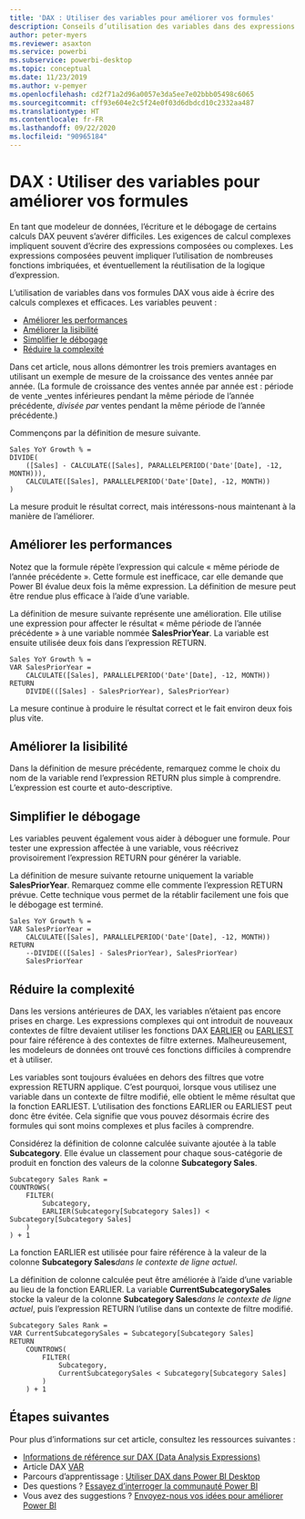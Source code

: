 ```yaml
---
title: 'DAX : Utiliser des variables pour améliorer vos formules'
description: Conseils d’utilisation des variables dans des expressions DAX.
author: peter-myers
ms.reviewer: asaxton
ms.service: powerbi
ms.subservice: powerbi-desktop
ms.topic: conceptual
ms.date: 11/23/2019
ms.author: v-pemyer
ms.openlocfilehash: cd2f71a2d96a0057e3da5ee7e02bbb05498c6065
ms.sourcegitcommit: cff93e604e2c5f24e0f03d6dbdcd10c2332aa487
ms.translationtype: HT
ms.contentlocale: fr-FR
ms.lasthandoff: 09/22/2020
ms.locfileid: "90965184"
---
```

# <a name="dax-use-variables-to-improve-your-formulas"></a>DAX : Utiliser des variables pour améliorer vos formules

En tant que modeleur de données, l’écriture et le débogage de certains calculs DAX peuvent s’avérer difficiles. Les exigences de calcul complexes impliquent souvent d’écrire des expressions composées ou complexes. Les expressions composées peuvent impliquer l’utilisation de nombreuses fonctions imbriquées, et éventuellement la réutilisation de la logique d’expression.

L’utilisation de variables dans vos formules DAX vous aide à écrire des calculs complexes et efficaces. Les variables peuvent :

- [Améliorer les performances](#improve-performance)
- [Améliorer la lisibilité](#improve-readability)
- [Simplifier le débogage](#simplify-debugging)
- [Réduire la complexité](#reduce-complexity)

Dans cet article, nous allons démontrer les trois premiers avantages en utilisant un exemple de mesure de la croissance des ventes année par année. (La formule de croissance des ventes année par année est : période de vente _ventes inférieures pendant la même période de l’année précédente, _divisée par_ ventes pendant la même période de l’année précédente.)

Commençons par la définition de mesure suivante.

```dax
Sales YoY Growth % =
DIVIDE(
    ([Sales] - CALCULATE([Sales], PARALLELPERIOD('Date'[Date], -12, MONTH))),
    CALCULATE([Sales], PARALLELPERIOD('Date'[Date], -12, MONTH))
)
```

La mesure produit le résultat correct, mais intéressons-nous maintenant à la manière de l’améliorer.

## <a name="improve-performance"></a>Améliorer les performances

Notez que la formule répète l’expression qui calcule « même période de l’année précédente ». Cette formule est inefficace, car elle demande que Power BI évalue deux fois la même expression. La définition de mesure peut être rendue plus efficace à l’aide d’une variable.

La définition de mesure suivante représente une amélioration. Elle utilise une expression pour affecter le résultat « même période de l’année précédente » à une variable nommée **SalesPriorYear**. La variable est ensuite utilisée deux fois dans l’expression RETURN.

```dax
Sales YoY Growth % =
VAR SalesPriorYear =
    CALCULATE([Sales], PARALLELPERIOD('Date'[Date], -12, MONTH))
RETURN
    DIVIDE(([Sales] - SalesPriorYear), SalesPriorYear)
```

La mesure continue à produire le résultat correct et le fait environ deux fois plus vite.

## <a name="improve-readability"></a>Améliorer la lisibilité

Dans la définition de mesure précédente, remarquez comme le choix du nom de la variable rend l’expression RETURN plus simple à comprendre. L’expression est courte et auto-descriptive.

## <a name="simplify-debugging"></a>Simplifier le débogage

Les variables peuvent également vous aider à déboguer une formule. Pour tester une expression affectée à une variable, vous réécrivez provisoirement l’expression RETURN pour générer la variable.

La définition de mesure suivante retourne uniquement la variable **SalesPriorYear**. Remarquez comme elle commente l’expression RETURN prévue. Cette technique vous permet de la rétablir facilement une fois que le débogage est terminé.

```dax
Sales YoY Growth % =
VAR SalesPriorYear =
    CALCULATE([Sales], PARALLELPERIOD('Date'[Date], -12, MONTH))
RETURN
    --DIVIDE(([Sales] - SalesPriorYear), SalesPriorYear)
    SalesPriorYear
```

## <a name="reduce-complexity"></a>Réduire la complexité

Dans les versions antérieures de DAX, les variables n’étaient pas encore prises en charge. Les expressions complexes qui ont introduit de nouveaux contextes de filtre devaient utiliser les fonctions DAX [EARLIER](/dax/earlier-function-dax) ou [EARLIEST](/dax/earliest-function-dax) pour faire référence à des contextes de filtre externes. Malheureusement, les modeleurs de données ont trouvé ces fonctions difficiles à comprendre et à utiliser.

Les variables sont toujours évaluées en dehors des filtres que votre expression RETURN applique. C’est pourquoi, lorsque vous utilisez une variable dans un contexte de filtre modifié, elle obtient le même résultat que la fonction EARLIEST. L’utilisation des fonctions EARLIER ou EARLIEST peut donc être évitée. Cela signifie que vous pouvez désormais écrire des formules qui sont moins complexes et plus faciles à comprendre.

Considérez la définition de colonne calculée suivante ajoutée à la table **Subcategory**. Elle évalue un classement pour chaque sous-catégorie de produit en fonction des valeurs de la colonne **Subcategory Sales**.

```dax
Subcategory Sales Rank =
COUNTROWS(
    FILTER(
        Subcategory,
        EARLIER(Subcategory[Subcategory Sales]) < Subcategory[Subcategory Sales]
    )
) + 1
```

La fonction EARLIER est utilisée pour faire référence à la valeur de la colonne **Subcategory Sales**_dans le contexte de ligne actuel_.

La définition de colonne calculée peut être améliorée à l’aide d’une variable au lieu de la fonction EARLIER. La variable **CurrentSubcategorySales** stocke la valeur de la colonne **Subcategory Sales**_dans le contexte de ligne actuel_, puis l’expression RETURN l’utilise dans un contexte de filtre modifié.

```dax
Subcategory Sales Rank =
VAR CurrentSubcategorySales = Subcategory[Subcategory Sales]
RETURN
    COUNTROWS(
        FILTER(
            Subcategory,
            CurrentSubcategorySales < Subcategory[Subcategory Sales]
        )
    ) + 1
```

## <a name="next-steps"></a>Étapes suivantes

Pour plus d’informations sur cet article, consultez les ressources suivantes :

- [Informations de référence sur DAX (Data Analysis Expressions)](/dax/)
- Article DAX [VAR](/dax/var-dax)
- Parcours d’apprentissage : [Utiliser DAX dans Power BI Desktop](/learn/paths/dax-power-bi/)
- Des questions ? [Essayez d’interroger la communauté Power BI](https://community.powerbi.com/)
- Vous avez des suggestions ? [Envoyez-nous vos idées pour améliorer Power BI](https://ideas.powerbi.com)